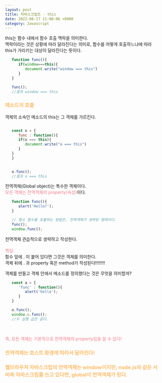 ```yaml
---
layout: post
title: 자바스크립트 - this
date: 2022-06-17 11:00:06 +0900
category: Javascript
---
```


this는 함수 내에서 함수 호출 맥락을 의미한다.  
맥락이라는 것은 상황에 따라 달라진다는 의미로, 함수를 어떻게 호출하느냐에 따라 this가 가리키는 대상이 달라진다는 뜻이다.  
```javascript
   function func(){
      if(window===this){
         document.write("window === this")
      }
   }

   func();
   //결과 window === this
```
### <span style="color:#febc68;font-weight:bold">메소드의 호출 </span>
객체의 소속인 메소드의 this는 그 객체를 가르킨다.
```javascript

   const o = {
      func : function(){
      if(o === this){
         document.write("o === this")
      }
   }
   }
   

   o.func();
   //결과 o === this
```






전역객체(Global object)는 특수한 객체이다.  
<span style="color:#f27c88;">모든 객체는 전역객체의 property(속성)</span>이다.

```javascript
   function func(){
      alert('Hello?');
   }

   // 평소 함수를 호출하는 방법은, 전역객체가 생략된 형태이다.
   func();
   window.func();
```
전역객체 관습적으로 생략하고 작성한다.
<br/>
<br/>
<span style="color:#f27c88;">핵심  </span>  
함수 앞에 . 이 붙어 있다면 그것은 객체를 의미한다.   
객체 뒤에 . 과 property 혹은 method가 작성된다!!!!!!!!


객체를 만들고 객체 안에서 메소드를 정의했다는 것은 무엇을 의미할까?  

```javascript
   const a = {
      'func' : function(){
         alert('hello');
      }
   }

   o.func();
   window.o.func();
   //두 실행 값은 같다.
```
<br/>

<span style="color:#f27c88;">즉, 모든 객체는 기본적으로 전역객체의 property임을 알 수 있다!</span> 

### <span style="color:#febc68;font-weight:bold">전역객체는 호스트 환경에 따라서 달라진다! </span> 
### <span style="color:#febc68;font-weight:bold">웹브라우저 자바스크립의 전역객체는 window이지만, node.js와 같은 서버측 자바스크립를 쓰고 있다면, global이 전역객체가 된다.</span>